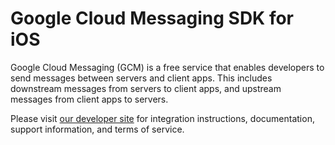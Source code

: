 # Google Cloud Messaging SDK for iOS

Google Cloud Messaging (GCM) is a free service that enables developers to send
messages between servers and client apps. This includes downstream messages
from servers to client apps, and upstream messages from client apps to servers.


Please visit [our developer
site](https://developers.google.com/cloud-messaging/ios/start) for integration
instructions, documentation, support information, and terms of service.
